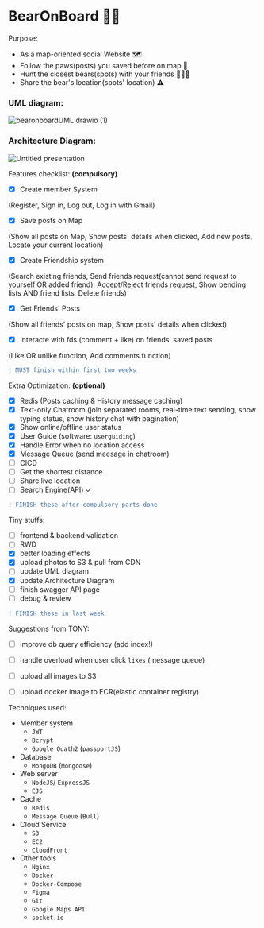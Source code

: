 # BearOnBoard 🐻🐾 

Purpose:
- As a map-oriented social Website 🗺
- Follow the paws(posts) you saved before on map 🐾 
- Hunt the closest bears(spots) with your friends 👩🏻‍🌾
- Share the bear's location(spots' location) ⚠️

### UML diagram:

![bearonboardUML drawio (1)](https://user-images.githubusercontent.com/95410966/167293150-71abd1c2-3f9c-4b31-a25a-65b15f2a21f2.svg)

### Architecture Diagram:
![Untitled presentation](https://user-images.githubusercontent.com/95410966/172022290-3e20de09-b441-4f64-9b6c-70977274eb69.png)

Features checklist: **(compulsory)**
- [X] Create member System

(Register, Sign in, Log out, Log in with Gmail)
- [X] Save posts on Map 

(Show all posts on Map, Show posts' details when clicked, Add new posts, Locate your current location)
- [X] Create Friendship system 


(Search existing friends, Send friends request(cannot send request to yourself OR added friend), Accept/Reject friends request, Show pending lists AND friend lists, Delete friends)
- [X] Get Friends' Posts


(Show all friends' posts on map, Show posts' details when clicked)
- [X] Interacte with fds (comment + like) on friends' saved posts


(Like OR unlike function, Add comments function)

``` diff
! MUST finish within first two weeks
```

Extra Optimization: **(optional)**
- [X] Redis (Posts caching & History message caching)
- [X] Text-only Chatroom (join separated rooms, real-time text sending, show typing status, show history chat with pagination)
- [X] Show online/offline user status
- [X] User Guide (software: `userguiding`)
- [X] Handle Error when no location access
- [X] Message Queue (send meesage in chatroom)
- [ ] CICD
- [ ] Get the shortest distance 
- [ ] Share live location
- [ ] Search Engine(API) ✓
``` diff
! FINISH these after compulsory parts done
```

Tiny stuffs:
- [ ] frontend & backend validation
- [ ] RWD
- [X] better loading effects
- [X] upload photos to S3 & pull from CDN
- [ ] update UML diagram
- [X] update Architecture Diagram
- [ ] finish swagger API page
- [ ] debug & review
``` diff
! FINISH these in last week 
```

Suggestions from TONY:
- [ ] improve db query efficiency (add index!)
- [ ] handle overload when user click `likes` (message queue)
- [ ] upload all images to S3
- [ ] upload docker image to ECR(elastic container registry)


Techniques used:
- Member system
  - `JWT`
  - `Bcrypt`
  - `Google Ouath2` (`passportJS`)
- Database
  - `MongoDB` (`Mongoose`)
- Web server
  - `NodeJS`/ `ExpressJS`
  - `EJS`
- Cache
  - `Redis`
  - `Message Queue` (`Bull`)
- Cloud Service
  - `S3`
  - `EC2`
  - `CloudFront`
- Other tools
  - `Nginx`
  - `Docker`
  - `Docker-Compose`
  - `Figma`
  - `Git`
  - `Google Maps API`
  - `socket.io`
